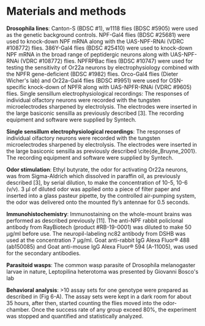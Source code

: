 # Materials and methods

**Drosophila lines**: Canton-S (BDSC #1), w1118 flies (BDSC #5905) were used as the genetic background controls. NPF-Gal4 flies (BDSC #25681) were used to knock-down NPF mRNA along with the UAS-NPF-RNAi (VDRC #108772) flies. 386Y-Gal4 flies (BDSC #25410) were used to knock-down NPF mRNA in the broad range of peptidergic neurons along with UAS-NPF-RNAi (VDRC #108772) flies. NPFRPBac flies (BDSC #10747) were used for testing the sensitivity of Or22a neurons by electrophysiology combined with the NPFR gene-deficient (BDSC #1982) flies. Orco-Gal4 flies (Dieter Wicher's lab) and Or22a-Gal4 flies (BDSC #9951) were used for OSN-specific knock-down of NPFR along with UAS-NPFR-RNAi (VDRC #9605) flies.
Single sensillum electrophysiological recordings: The responses of individual olfactory neurons were recorded with the tungsten microelectrodes sharpened by electrolysis. The electrodes were inserted in the large basiconic sensilla as previously described [3]. The recording equipment and software were supplied by Syntech. 

**Single sensillum electrophysiological recordings**: The responses of individual olfactory neurons were recorded with the tungsten microelectrodes sharpened by electrolysis. The electrodes were inserted in the large basiconic sensilla as previously described \cite{de_Bruyne_2001}. The recording equipment and software were supplied by Syntech.

**Odor stimulation**: Ethyl butyrate, the odor for activating Or22a neurons, was from Sigma-Aldrich which dissolved in paraffin oil, as previously described [3], by serial dilution, to make the concentration of 10-5, 10-6 (v/v). 3 µl of diluted odor was applied onto a piece of filter paper and inserted into a glass pasteur pipette, by the controlled air-pumping system, the odor was delivered onto the mounted fly’s antennae for 0.5 seconds.

**Immunohistochemistry**: Immunostaining on the whole-mount brains was performed as described previously [11]. The anti-NPF rabbit policlonal antibody from RayBiotech (product #RB-19-0001) was diluted to make 50 µg/ml before use. The neuropil-labeling nc82 antibody from DSHB was used at the concentration 7 µg/ml. Goat anti-rabbit IgG Alexa Fluor® 488 (ab150085) and Goat anti-mouse IgG Alexa Fluor® 594 (A-11005), was used for the secondary antibodies. 

**Parasitoid wasps**: The common wasp parasite of Drosophila melanogaster larvae in nature, Leptopilina heterotoma was presented by Giovanni Bosco's lab 

**Behavioral analysis**: >10 assay sets for one genotype were prepared as described in (Fig 6-A). The assay sets were kept in a dark room for about 35 hours, after then, started counting the flies moved into the odor-chamber. Once the success rate of any group exceed 80%, the experiment was stopped and quantified and statistically analyzed.
